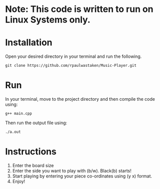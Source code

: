 # Note: This code is written to run on Linux Systems only.
# Installation
Open your desired directory in your terminal and run the following.
```
git clone https://github.com/rpaulwastaken/Music-Player.git
```

# Run
In your terminal, move to the project directory and then compile the code using:
```
g++ main.cpp
```
Then run the output file using:
```
./a.out
```

# Instructions
1. Enter the board size
2. Enter the side you want to play with (b/w). Black(b) starts!
3. Start playing by entering your piece co-ordinates using (y x) format.
4. Enjoy!
